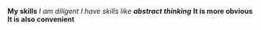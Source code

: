 **My skills** 
_I am diligent_
_I have skills like **abstract thinking**_
__It is more obvious__
**It is also convenient**
